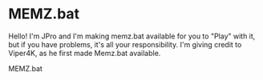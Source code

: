 # MEMZ.bat
Hello! I'm JPro and I'm making memz.bat available for you to "Play" with it, but if you have problems, it's all your responsibility. I'm giving credit to Viper4K, as he first made Memz.bat available.

MEMZ.bat



